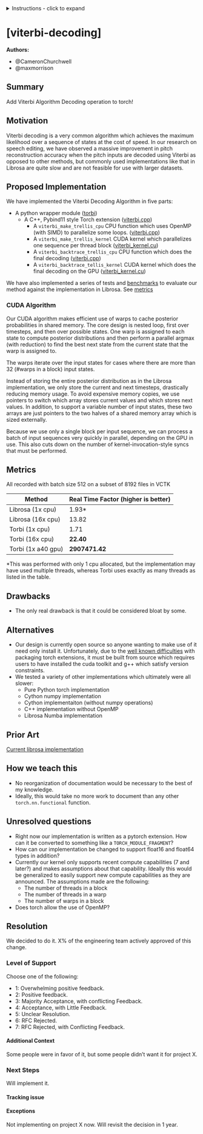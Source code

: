

<details>
<summary>Instructions - click to expand</summary>

- Fork the rfcs repo: https://github.com/pytorch/rfcs
- Copy `RFC-0000-template.md` to `RFC-00xx-my-feature.md`, or write your own open-ended proposal. Put care into the details.
- Submit a pull request titled `RFC-00xx-my-feature`. 
    - Assign the `draft` label while composing the RFC. You may find it easier to use a WYSIWYG editor (like Google Docs) when working with a few close collaborators; feel free to use whatever platform you like. Ideally this document is publicly visible and is linked to from the PR.
    - When opening the RFC for general discussion, copy your document into the `RFC-00xx-my-feature.md` file on the PR and assign the `commenting` label.
- Build consensus for your proposal, integrate feedback and revise it as needed, and summarize the outcome of the discussion via a [resolution template](https://github.com/pytorch/rfcs/blob/rfc-process/RFC-0000-template.md#resolution).
    - If the RFC is idle here (no activity for 2 weeks), assign the label `stalled` to the PR.
- Once the discussion has settled, assign a new label based on the level of support:
    - `accepted` if a decision has been made in the RFC
    - `draft` if the author needs to rework the RFC’s proposal
    - `shelved` if there are no plans to move ahead with the current RFC’s proposal. We want neither to think about evaluating the proposal
nor about implementing the described feature until some time in the future.
- A state of `accepted` means that the core team has agreed in principle to the proposal, and it is ready for implementation. 
- The author (or any interested developer) should next open a tracking issue on Github corresponding to the RFC.
    - This tracking issue should contain the implementation next steps. Link to this tracking issue on the RFC (in the Resolution > Next Steps section)
- Once all relevant PRs are merged, the RFC’s status label can be finally updated to `closed`.

</details>





# [viterbi-decoding]

**Authors:**
* @CameronChurchwell
* @maxmorrison


## **Summary**
Add Viterbi Algorithm Decoding operation to torch!


## **Motivation**
Viterbi decoding is a very common algorithm which achieves the maximum likelihood over a sequence of states at the cost of speed. In our research on speech editing, we have observed a massive improvement in pitch reconstruction accuracy when the pitch inputs are decoded using Viterbi as opposed to other methods, but commonly used implementations like that in Librosa are quite slow and are not feasible for use with larger datasets.


## **Proposed Implementation**
We have implemented the Viterbi Decoding Algorithm in five parts:
* A python wrapper module ([torbi](https://github.com/maxrmorrison/torbi))
    * A C++, Pybind11 style Torch extension ([viterbi.cpp](https://github.com/maxrmorrison/torbi/blob/main/torbi/viterbi.cpp))
        * A `viterbi_make_trellis_cpu` CPU function which uses OpenMP (with SIMD) to parallelize some loops. ([viterbi.cpp](https://github.com/maxrmorrison/torbi/blob/main/torbi/viterbi.cpp))
        * A `viterbi_make_trellis_kernel` CUDA kernel which parallelizes one sequence per thread block ([viterbi_kernel.cu](https://github.com/maxrmorrison/torbi/blob/main/torbi/viterbi_kernel.cu))
        * A `viterbi_backtrace_trellis_cpu` CPU function which does the final decoding ([viterbi.cpp](https://github.com/maxrmorrison/torbi/blob/main/torbi/viterbi.cpp))
        * A `viterbi_backtrace_tellis_kernel` CUDA kernel which does the final decoding on the GPU ([viterbi_kernel.cu](https://github.com/maxrmorrison/torbi/blob/main/torbi/viterbi_kernel.cu))

We have also implemented a series of tests and [benchmarks](https://github.com/maxrmorrison/torbi/blob/main/torbi/evaluate/core.py) to evaluate our method against the implementation in Librosa. See [metrics](#metrics)

### CUDA Algorithm

Our CUDA algorithm makes efficient use of warps to cache posterior probabilities in shared memory. The core design is nested loop, first over timesteps, and then over possible states. One warp is assigned to each state to compute posterior distributions and then perform a parallel argmax (with reduction) to find the best next state from the current state that the warp is assigned to.

The warps iterate over the input states for cases where there are more than 32 (#warps in a block) input states.

Instead of storing the entire posterior distribution as in the Librosa implementation, we only store the current and next timesteps, drastically reducing memory usage. To avoid expensive memory copies, we use pointers to switch which array stores current values and which stores next values. In addition, to support a variable number of input states, these two arrays are just pointers to the two halves of a shared memory array which is sized externally.

Because we use only a single block per input sequence, we can process a batch of input sequences very quickly in parallel, depending on the GPU in use. This also cuts down on the number of kernel-invocation-style syncs that must be performed.

## **Metrics**
All recorded with batch size 512 on a subset of 8192 files in VCTK

| Method  | Real Time Factor (higher is better) |
| ------------- | ------------- |
| Librosa (1x cpu)| 1.93* |
| Librosa (16x cpu)| 13.82 |
| Torbi (1x cpu)| 1.71 |
| Torbi (16x cpu)| **22.40** |
| Torbi (1x a40 gpu)| **2907471.42** |

*This was performed with only 1 cpu allocated, but the implementation may have used multiple threads, whereas Torbi uses exactly as many threads as listed in the table.

## **Drawbacks**
* The only real drawback is that it could be considered bloat by some.


## **Alternatives**
* Our design is currently open source so anyone wanting to make use of it need only install it. Unfortunately, due to the [well known difficulties](https://github.com/pytorch/builder/issues/468#issuecomment-661943587) with packaging torch extensions, it must be built from source which requires users to have installed the cuda toolkit and g++ which satisfy version constraints.
* We tested a variety of other implementations which ultimately were all slower:
    * Pure Python torch implementation
    * Cython numpy implementation
    * Cython implementaiton (without numpy operations)
    * C++ implementation without OpenMP
    * Librosa Numba implementation


## **Prior Art**
[Current librosa implementation](https://librosa.org/doc/main/generated/librosa.sequence.viterbi.html)


## **How we teach this**
* No reorganization of documentation would be necessary to the best of my knowledge.
* Ideally, this would take no more work to document than any other `torch.nn.functional` function.


## **Unresolved questions**
* Right now our implementation is written as a pytorch extension. How can it be converted to something like a `TORCH_MODULE_FRAGMENT`?
* How can our implementation be changed to support float16 and float64 types in addition?
* Currently our kernel only supports recent compute capabilities (7 and later?) and makes assumptions about that capability. Ideally this would be generalized to easily support new compute capabilities as they are announced. The assumptions made are the following:
    * The number of threads in a block
    * The number of threads in a warp
    * The number of warps in a block
* Does torch allow the use of OpenMP?


## Resolution
We decided to do it. X% of the engineering team actively approved of this change.

### Level of Support
Choose one of the following:
* 1: Overwhelming positive feedback.
* 2: Positive feedback.
* 3: Majority Acceptance, with conflicting Feedback.
* 4: Acceptance, with Little Feedback.
* 5: Unclear Resolution.
* 6: RFC Rejected.
* 7: RFC Rejected, with Conflicting Feedback.


#### Additional Context
Some people were in favor of it, but some people didn’t want it for project X.


### Next Steps
Will implement it. 


#### Tracking issue
<github issue URL>


#### Exceptions
Not implementing on project X now. Will revisit the decision in 1 year.
